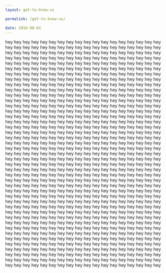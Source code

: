 ```yaml
---
layout: get-to-know-us

permalink: /get-to-know-us/

date: 2016-08-01
---
```


hey hey hey hey hey hey hey hey hey hey hey hey hey hey hey hey hey hey hey hey hey hey hey hey hey hey hey hey hey hey hey hey hey hey hey hey hey hey hey hey hey hey hey hey hey hey hey hey hey hey hey hey hey hey hey hey hey hey hey hey hey hey hey hey hey hey hey hey hey hey hey hey hey hey hey hey hey hey hey hey hey hey hey hey hey hey hey hey hey hey hey hey hey hey hey hey hey hey hey hey hey hey hey hey hey hey hey hey hey hey hey hey hey hey hey hey hey hey hey hey hey hey hey hey hey hey hey hey hey hey hey hey hey hey hey hey hey hey hey hey hey hey hey hey hey hey hey hey hey hey hey hey hey hey hey hey hey hey hey hey hey hey hey hey hey hey hey hey hey hey hey hey hey hey hey hey hey hey hey hey hey hey hey hey hey hey hey hey hey hey hey hey hey hey hey hey hey hey hey hey hey hey hey hey hey hey hey hey hey hey hey hey hey hey hey hey hey hey hey hey hey hey hey hey hey hey hey hey hey hey hey hey hey hey hey hey hey hey hey hey hey hey hey hey hey hey hey hey hey hey hey hey hey hey hey hey hey hey hey hey hey hey hey hey hey hey hey hey hey hey hey hey hey hey hey hey hey hey hey hey hey hey hey hey hey hey hey hey hey hey hey hey hey hey hey hey hey hey hey hey hey hey hey hey hey hey hey hey hey hey hey hey hey hey hey hey hey hey hey hey hey hey hey hey hey hey hey hey hey hey hey hey hey hey hey hey hey hey hey hey hey hey hey hey hey hey hey hey hey hey hey hey hey hey hey hey hey hey hey hey hey hey hey hey hey hey hey hey hey hey hey hey hey hey hey hey hey hey hey hey hey hey hey hey hey hey hey hey hey hey hey hey hey hey hey hey hey hey hey hey hey hey hey hey hey hey hey hey hey hey hey hey hey hey hey hey hey hey hey hey hey hey hey hey hey hey hey hey hey hey hey hey hey hey hey hey hey hey hey hey hey hey hey hey hey hey hey hey hey hey hey hey hey hey hey hey hey hey hey hey hey hey hey hey hey hey hey hey hey hey hey hey hey hey hey hey hey hey hey hey hey hey hey hey hey hey hey hey hey hey hey hey hey hey hey hey hey hey hey hey hey hey hey hey hey hey hey hey hey hey hey hey hey hey hey hey hey hey hey hey hey hey hey hey hey hey hey hey hey hey hey hey hey hey hey hey hey hey hey hey hey hey hey hey hey hey hey hey hey hey hey hey hey hey hey hey hey hey hey hey hey hey hey hey hey hey hey hey hey hey hey hey hey hey hey hey hey hey hey hey hey hey hey hey hey hey hey hey hey hey hey hey hey hey hey hey hey hey hey hey hey hey hey hey hey hey hey hey hey hey hey hey hey hey hey hey hey hey hey hey hey hey hey hey hey hey hey hey hey hey hey hey hey hey hey hey hey hey hey hey hey hey hey hey hey hey hey hey hey hey hey hey hey hey hey hey hey hey hey hey hey hey hey hey hey hey hey hey hey hey hey hey hey hey hey hey hey hey hey hey hey hey hey hey hey hey hey hey hey hey hey hey hey hey hey hey hey hey hey hey hey hey hey hey hey hey hey hey hey hey hey hey hey hey hey hey hey hey hey hey hey hey hey hey hey hey hey hey hey hey hey hey hey hey hey hey hey hey hey hey hey hey hey hey hey hey hey hey hey hey hey hey hey hey hey hey hey hey hey hey hey hey hey hey hey hey hey hey hey hey hey hey hey hey 